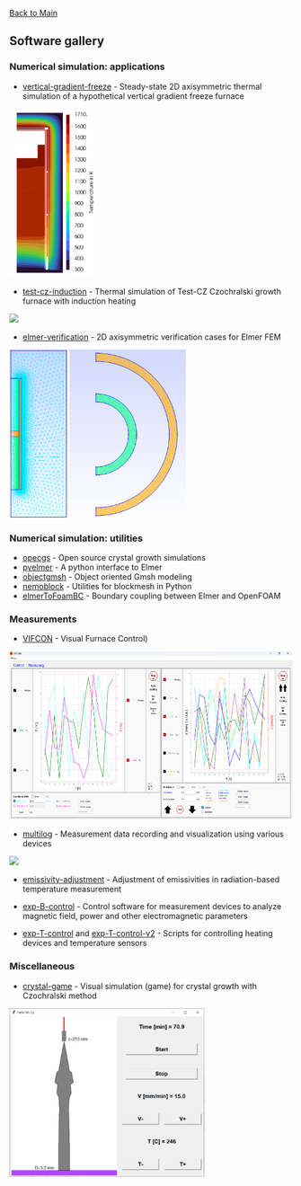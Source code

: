 
[Back to Main](https://nemocrys.github.io)

## Software gallery

### Numerical simulation: applications

- [vertical-gradient-freeze](https://github.com/nemocrys/vertical-gradient-freeze) - Steady-state 2D axisymmetric thermal simulation of a hypothetical vertical gradient freeze furnace

<img src="https://raw.githubusercontent.com/nemocrys/vertical-gradient-freeze/master/result.png" height="300">

- [test-cz-induction](https://github.com/nemocrys/test-cz-induction) - Thermal simulation of Test-CZ Czochralski growth furnace with induction heating

<img src="https://ars.els-cdn.com/content/image/1-s2.0-S002202482200238X-gr2_lrg.jpg" height="300">

- [elmer-verification](https://github.com/nemocrys/elmer-verification) - 2D axisymmetric verification cases for Elmer FEM

<img src="https://raw.githubusercontent.com/nemocrys/elmer-verification/master/induction_heating_2D/mesh.png" height="300"> <img src="https://raw.githubusercontent.com/nemocrys/elmer-verification/master/heat_conduction_radiation_2D/geometry-mesh.png" height="300">

### Numerical simulation: utilities

- [opecgs](https://github.com/nemocrys/opencgs) - Open source crystal growth simulations
- [pyelmer](https://github.com/nemocrys/pyelmer) - A python interface to Elmer
- [objectgmsh](https://github.com/nemocrys/objectgmsh) - Object oriented Gmsh modeling
- [nemoblock](https://github.com/nemocrys/nemoblock) - Utilities for blockmesh in Python
- [elmerToFoamBC](https://github.com/nemocrys/elmerToFoamBC) - Boundary coupling between Elmer and OpenFOAM

### Measurements

- [VIFCON](https://github.com/nemocrys/vifcon) - Visual Furnace Control)

<img src="https://raw.githubusercontent.com/nemocrys/vifcon/master/Bilder/GUI_S_En.png" height="300">

- [multilog](https://github.com/nemocrys/multilog) - Measurement data recording and visualization using various devices

<img src="https://raw.githubusercontent.com/nemocrys/multilog/master/multilog.png" height="300">

- [emissivity-adjustment](https://github.com/nemocrys/emissivity-adjustment) - Adjustment of emissivities in radiation-based temperature measurement

- [exp-B-control](https://github.com/nemocrys/exp-B-control) - Control software for measurement devices to analyze magnetic field, power and other electromagnetic parameters

- [exp-T-control](https://github.com/nemocrys/exp-T-control) and [exp-T-control-v2](https://github.com/nemocrys/exp-T-control-v2) - Scripts for controlling heating devices and temperature sensors

### Miscellaneous

- [crystal-game](https://github.com/nemocrys/crystal-game) - Visual simulation (game) for crystal growth with Czochralski method

<img src="https://raw.githubusercontent.com/nemocrys/crystal-game/master/screenshot.png" height="300">
